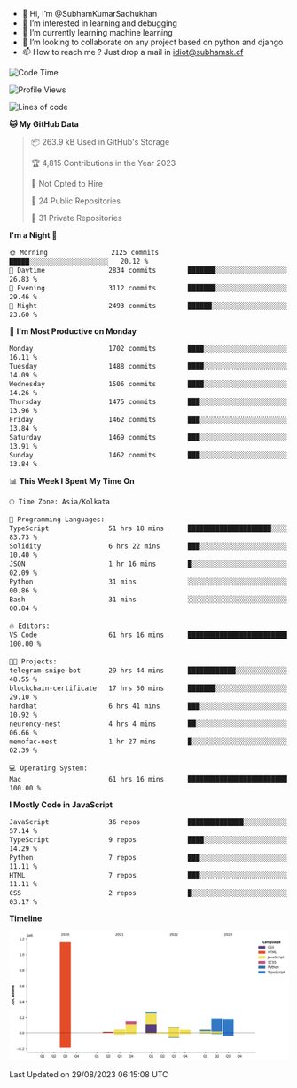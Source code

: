 - 👋 Hi, I’m @SubhamKumarSadhukhan
- 👀 I’m interested in learning and debugging
- 🌱 I’m currently learning machine learning
- 💞️ I’m looking to collaborate on any project based on python and django
- 📫 How to reach me ?
      Just drop a mail in idiot@subhamsk.cf

<!---
SubhamKumarSadhukhan/SubhamKumarSadhukhan is a ✨ special ✨ repository because its `README.md` (this file) appears on your GitHub profile.
You can click the Preview link to take a look at your changes.
--->


<!--START_SECTION:waka-->
![Code Time](http://img.shields.io/badge/Code%20Time-1%2C538%20hrs%2015%20mins-blue)

![Profile Views](http://img.shields.io/badge/Profile%20Views-14-blue)

![Lines of code](https://img.shields.io/badge/From%20Hello%20World%20I%27ve%20Written-2.1%20million%20lines%20of%20code-blue)

**🐱 My GitHub Data** 

> 📦 263.9 kB Used in GitHub's Storage 
 > 
> 🏆 4,815 Contributions in the Year 2023
 > 
> 🚫 Not Opted to Hire
 > 
> 📜 24 Public Repositories 
 > 
> 🔑 31 Private Repositories 
 > 
**I'm a Night 🦉** 

```text
🌞 Morning                2125 commits        █████░░░░░░░░░░░░░░░░░░░░   20.12 % 
🌆 Daytime                2834 commits        ███████░░░░░░░░░░░░░░░░░░   26.83 % 
🌃 Evening                3112 commits        ███████░░░░░░░░░░░░░░░░░░   29.46 % 
🌙 Night                  2493 commits        ██████░░░░░░░░░░░░░░░░░░░   23.60 % 
```
📅 **I'm Most Productive on Monday** 

```text
Monday                   1702 commits        ████░░░░░░░░░░░░░░░░░░░░░   16.11 % 
Tuesday                  1488 commits        ████░░░░░░░░░░░░░░░░░░░░░   14.09 % 
Wednesday                1506 commits        ████░░░░░░░░░░░░░░░░░░░░░   14.26 % 
Thursday                 1475 commits        ███░░░░░░░░░░░░░░░░░░░░░░   13.96 % 
Friday                   1462 commits        ███░░░░░░░░░░░░░░░░░░░░░░   13.84 % 
Saturday                 1469 commits        ███░░░░░░░░░░░░░░░░░░░░░░   13.91 % 
Sunday                   1462 commits        ███░░░░░░░░░░░░░░░░░░░░░░   13.84 % 
```


📊 **This Week I Spent My Time On** 

```text
🕑︎ Time Zone: Asia/Kolkata

💬 Programming Languages: 
TypeScript               51 hrs 18 mins      █████████████████████░░░░   83.73 % 
Solidity                 6 hrs 22 mins       ███░░░░░░░░░░░░░░░░░░░░░░   10.40 % 
JSON                     1 hr 16 mins        █░░░░░░░░░░░░░░░░░░░░░░░░   02.09 % 
Python                   31 mins             ░░░░░░░░░░░░░░░░░░░░░░░░░   00.86 % 
Bash                     31 mins             ░░░░░░░░░░░░░░░░░░░░░░░░░   00.84 % 

🔥 Editors: 
VS Code                  61 hrs 16 mins      █████████████████████████   100.00 % 

🐱‍💻 Projects: 
telegram-snipe-bot       29 hrs 44 mins      ████████████░░░░░░░░░░░░░   48.55 % 
blockchain-certificate   17 hrs 50 mins      ███████░░░░░░░░░░░░░░░░░░   29.10 % 
hardhat                  6 hrs 41 mins       ███░░░░░░░░░░░░░░░░░░░░░░   10.92 % 
neuroncy-nest            4 hrs 4 mins        ██░░░░░░░░░░░░░░░░░░░░░░░   06.66 % 
memofac-nest             1 hr 27 mins        █░░░░░░░░░░░░░░░░░░░░░░░░   02.39 % 

💻 Operating System: 
Mac                      61 hrs 16 mins      █████████████████████████   100.00 % 
```

**I Mostly Code in JavaScript** 

```text
JavaScript               36 repos            ██████████████░░░░░░░░░░░   57.14 % 
TypeScript               9 repos             ████░░░░░░░░░░░░░░░░░░░░░   14.29 % 
Python                   7 repos             ███░░░░░░░░░░░░░░░░░░░░░░   11.11 % 
HTML                     7 repos             ███░░░░░░░░░░░░░░░░░░░░░░   11.11 % 
CSS                      2 repos             █░░░░░░░░░░░░░░░░░░░░░░░░   03.17 % 
```



**Timeline**

![Lines of Code chart](https://raw.githubusercontent.com/SubhamKumarSadhukhan/SubhamKumarSadhukhan/main/assets/bar_graph.png)


 Last Updated on 29/08/2023 06:15:08 UTC
<!--END_SECTION:waka-->
